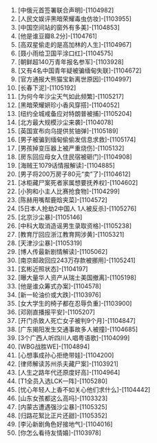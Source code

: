 
1. [中俄元首签署联合声明]-[1104982]
1. [人民文娱评黑暗荣耀毒虫仿妆]-[1103955]
1. [中国空间站的窗外有多美]-[1104853]
1. [他是谁豆瓣8.2分]-[1104761]
1. [高双星偷走的是高加林的人生]-[1104967]
1. [聂小雨给卫国平涂口红]-[1104575]
1. [朝鲜超140万青年报名参军]-[1103928]
1. [又有4名中国青年疑被骗缅甸失联]-[1104672]
1. [官方通报大熊猫宝新离世原因]-[1104997]
1. [长春下泥]-[1105192]
1. [为何今年沙尘天气如此频繁]-[1105217]
1. [黑暗荣耀妍珍小香风穿搭]-[1104052]
1. [纽约全城戒备应对特朗普被捕]-[1105204]
1. [北方最大规模沙尘来袭]-[1104078]
1. [英国宣布向乌提供贫铀弹]-[1105189]
1. [男子被骗到缅甸偷偷发信息求救]-[1105174]
1. [男孩掉变压器上被严重烧伤]-[1105132]
1. [房东回应母女入住民宿被砸门]-[1104908]
1. [海贼王1079话情报解读]-[1104885]
1. [男子将200万房子80元“卖”了]-[1104612]
1. [冰柜藏尸案死者家属想要抚养权]-[1104602]
1. [小狗和小主人比赛抢食物]-[1104299]
1. [陈赫用嘴帮鹿晗夹菜]-[1104572]
1. [5日本人抢劫2中国人 1人被反杀]-[1105276]
1. [北京沙尘暴]-[1105146]
1. [中科大取消造谣男生录取资格]-[1105238]
1. [教育厅回应浙江教育网涉黄]-[1105321]
1. [天津沙尘暴]-[1105319]
1. [博人传最新剧情解读]-[1105062]
1. [南京邮政回应243万存款被挪用]-[1105241]
1. [玄彬近照状态]-[1104197]
1. [曝大量华人资产从瑞士美国撤离]-[1105198]
1. [他是谁众筹式办案]-[1104578]
1. [新一轮油价或大跌]-[1103976]
1. [女大学生的椅子都在忍辱负重]-[1103900]
1. [邓刚直播报平安]-[1105207]
1. [开门杀致人死亡女子被判9个月]-[1104847]
1. [广东揭阳发生交通事故多人被撞]-[1104685]
1. [3个广西人听四川人唱粤语歌]-[1104099]
1. [WBG战胜WE]-[1104894]
1. [心想事成孙心拒绝带娃]-[1104200]
1. [律师解读苏州杀夫藏尸案]-[1103921]
1. [人生之路年代还原度好高]-[1104964]
1. [T1全员入选LCK一阵]-[1105280]
1. [忧心年轻人上香不如关心他们求什么]-[1104442]
1. [山东女孩都这么高吗]-[1103323]
1. [内蒙古遭遇强沙尘暴]-[1105325]
1. [归路花絮比正片还甜]-[1105352]
1. [李沁新剧角色好接地气]-[1104016]
1. [你怎么看待友情婚]-[1103978]